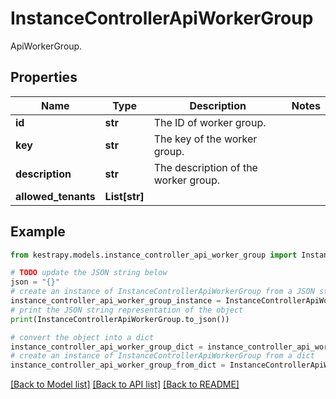 # InstanceControllerApiWorkerGroup

ApiWorkerGroup.

## Properties

Name | Type | Description | Notes
------------ | ------------- | ------------- | -------------
**id** | **str** | The ID of worker group. | 
**key** | **str** | The key of the worker group. | 
**description** | **str** | The description of the worker group. | 
**allowed_tenants** | **List[str]** |  | 

## Example

```python
from kestrapy.models.instance_controller_api_worker_group import InstanceControllerApiWorkerGroup

# TODO update the JSON string below
json = "{}"
# create an instance of InstanceControllerApiWorkerGroup from a JSON string
instance_controller_api_worker_group_instance = InstanceControllerApiWorkerGroup.from_json(json)
# print the JSON string representation of the object
print(InstanceControllerApiWorkerGroup.to_json())

# convert the object into a dict
instance_controller_api_worker_group_dict = instance_controller_api_worker_group_instance.to_dict()
# create an instance of InstanceControllerApiWorkerGroup from a dict
instance_controller_api_worker_group_from_dict = InstanceControllerApiWorkerGroup.from_dict(instance_controller_api_worker_group_dict)
```
[[Back to Model list]](../README.md#documentation-for-models) [[Back to API list]](../README.md#documentation-for-api-endpoints) [[Back to README]](../README.md)


